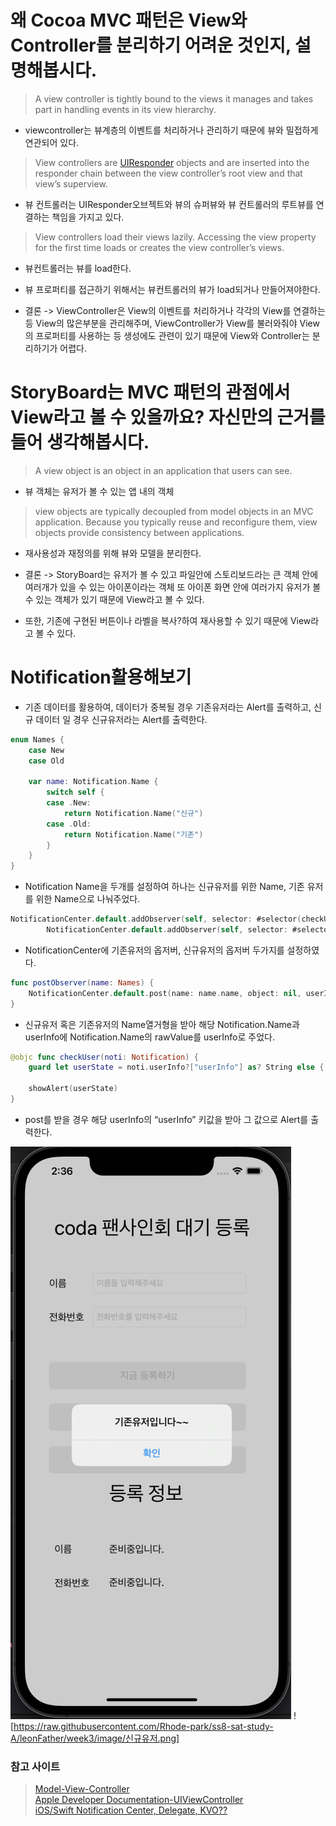 # 왜 Cocoa MVC 패턴은 View와 Controller를 분리하기 어려운 것인지, 설명해봅시다.
> A view controller is tightly bound to the views it manages and takes part in handling events in its view hierarchy.   
* viewcontroller는 뷰계층의 이벤트를 처리하거나 관리하기 때문에 뷰와 밀접하게 연관되어 있다.

> View controllers are  [UIResponder](https://developer.apple.com/documentation/uikit/uiresponder)  objects and are inserted into the responder chain between the view controller’s root view and that view’s superview.  
* 뷰 컨트롤러는 UIResponder오브젝트와 뷰의 슈퍼뷰와 뷰 컨트롤러의 루트뷰를 연결하는 책임을 가지고 있다.

> View controllers load their views lazily. Accessing the view property for the first time loads or creates the view controller’s views.  
* 뷰컨트롤러는 뷰를 load한다.
* 뷰 프로퍼티를 접근하기 위해서는 뷰컨트롤러의 뷰가 load되거나 만들어져야한다.

* 결론 -> ViewController은 View의 이벤트를 처리하거나 각각의 View를 연결하는 등 View의 많은부분을 관리해주며, ViewController가 View를 불러와줘야 View의 프로퍼티를 사용하는 등 생성에도 관련이 있기 때문에 View와 Controller는 분리하기가 어렵다.

# StoryBoard는 MVC 패턴의 관점에서 View라고 볼 수 있을까요? 자신만의 근거를 들어 생각해봅시다.
> A view object is an object in an application that users can see.  

* 뷰 객체는 유저가 볼 수 있는 앱 내의 객체

> view objects are typically decoupled from model objects in an MVC application. Because you typically reuse and reconfigure them, view objects provide consistency between applications.  

* 재사용성과 재정의를 위해 뷰와 모델을 분리한다.

* 결론 -> StoryBoard는 유저가 볼 수 있고 파일안에 스토리보드라는 큰 객체 안에 여러개가 있을 수 있는 아이폰이라는 객체 또 아이폰 화면 안에 여러가지 유저가 볼 수 있는 객체가 있기 때문에 View라고 볼 수 있다.
* 또한, 기존에 구현된 버튼이나 라벨을 복사?하여 재사용할 수 있기 때문에 View라고 볼 수 있다.

# Notification활용해보기
* 기존 데이터를 활용하여, 데이터가 중복될 경우 기존유저라는 Alert를 출력하고, 신규 데이터 일 경우 신규유저라는 Alert를 출력한다.
```swift
enum Names {
    case New
    case Old
    
    var name: Notification.Name {
        switch self {
        case .New:
            return Notification.Name("신규")
        case .Old:
            return Notification.Name("기존")
        }
    }
}
```
* Notification Name을 두개를 설정하여 하나는 신규유저를 위한 Name, 기존 유저를 위한 Name으로 나눠주었다.

```swift
NotificationCenter.default.addObserver(self, selector: #selector(checkUser(noti:)), name: Names.New.name, object: nil)
        NotificationCenter.default.addObserver(self, selector: #selector(checkUser(noti:)), name: Names.Old.name, object: nil)
```
* NotificationCenter에 기존유저의 옵저버, 신규유저의 옵저버 두가지를 설정하였다.

```swift
func postObserver(name: Names) {
    NotificationCenter.default.post(name: name.name, object: nil, userInfo: ["userInfo": name.name.rawValue])
}
```
* 신규유저 혹은 기존유저의 Name열거형을 받아 해당 Notification.Name과 userInfo에 Notification.Name의 rawValue를 userInfo로 주었다.

```swift
@objc func checkUser(noti: Notification) {
    guard let userState = noti.userInfo?["userInfo"] as? String else { return }
        
    showAlert(userState)
}
```
* post를 받을 경우 해당 userInfo의 “userInfo” 키값을 받아 그 값으로 Alert를 출력한다.

![](https://raw.githubusercontent.com/Rhode-park/ss8-sat-study-A/leonFather/week3/image/기존유저.png)
![https://raw.githubusercontent.com/Rhode-park/ss8-sat-study-A/leonFather/week3/image/신규유저.png]

### 참고 사이트
> [Model-View-Controller](https://developer.apple.com/library/archive/documentation/General/Conceptual/DevPedia-CocoaCore/MVC.html)  
> [Apple Developer Documentation-UIViewController](https://developer.apple.com/documentation/uikit/uiviewcontroller)  
> [iOS/Swift Notification Center, Delegate, KVO??](https://velog.io/@leeyoungwoozz/iOSSwift-Notification-Center-KVO)  